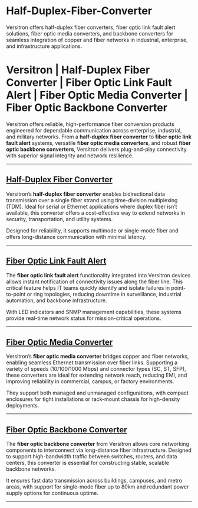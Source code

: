 # Half-Duplex-Fiber-Converter
Versitron offers half-duplex fiber converters, fiber optic link fault alert solutions, fiber optic media converters, and backbone converters for seamless integration of copper and fiber networks in industrial, enterprise, and infrastructure applications.
# Versitron | Half-Duplex Fiber Converter | Fiber Optic Link Fault Alert | Fiber Optic Media Converter | Fiber Optic Backbone Converter

Versitron offers reliable, high-performance fiber conversion products engineered for dependable communication across enterprise, industrial, and military networks. From a **half-duplex fiber converter** to **fiber optic link fault alert** systems, versatile **fiber optic media converters**, and robust **fiber optic backbone converters**, Versitron delivers plug-and-play connectivity with superior signal integrity and network resilience.

---

## [Half-Duplex Fiber Converter](https://www.versitron.com/products/m7260pa2-101001000baset-to-1000basex-tripleduty-gigabit-ethernet)  
Versitron’s **half-duplex fiber converter** enables bidirectional data transmission over a single fiber strand using time-division multiplexing (TDM). Ideal for serial or Ethernet applications where duplex fiber isn’t available, this converter offers a cost-effective way to extend networks in security, transportation, and utility systems.

Designed for reliability, it supports multimode or single-mode fiber and offers long-distance communication with minimal latency.

---

## [Fiber Optic Link Fault Alert](https://www.versitron.com/products/m7275s-2sfaa-10100tx100fx-single-fiber-media-converter)  
The **fiber optic link fault alert** functionality integrated into Versitron devices allows instant notification of connectivity issues along the fiber line. This critical feature helps IT teams quickly identify and isolate failures in point-to-point or ring topologies, reducing downtime in surveillance, industrial automation, and backbone infrastructure.

With LED indicators and SNMP management capabilities, these systems provide real-time network status for mission-critical operations.

---

## [Fiber Optic Media Converter](https://www.versitron.com/collections/single-fiber-media-converters)  
Versitron’s **fiber optic media converter** bridges copper and fiber networks, enabling seamless Ethernet transmission over fiber links. Supporting a variety of speeds (10/100/1000 Mbps) and connector types (SC, ST, SFP), these converters are ideal for extending network reach, reducing EMI, and improving reliability in commercial, campus, or factory environments.

They support both managed and unmanaged configurations, with compact enclosures for tight installations or rack-mount chassis for high-density deployments.

---

## [Fiber Optic Backbone Converter](https://www.versitron.com/products/m7275s-2sfba-10100tx100fx-single-fiber-media-converter-2)  
The **fiber optic backbone converter** from Versitron allows core networking components to interconnect via long-distance fiber infrastructure. Designed to support high-bandwidth traffic between switches, routers, and data centers, this converter is essential for constructing stable, scalable backbone networks.

It ensures fast data transmission across buildings, campuses, and metro areas, with support for single-mode fiber up to 80km and redundant power supply options for continuous uptime.

---
